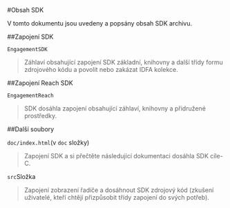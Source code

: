 <properties
    pageTitle="Azure Mobile zapojení iOS SDK obsahu"
    description="Nejnovější aktualizace a postupy pro iOS SDK pro zapojení Mobile Azure"
    services="mobile-engagement"
    documentationCenter="mobile"
    authors="MehrdadMzfr"
    manager="dwrede"
    editor="" />

<tags
    ms.service="mobile-engagement"
    ms.workload="mobile"
    ms.tgt_pltfrm="mobile-ios"
    ms.devlang="objective-c"
    ms.topic="article"
    ms.date="08/19/2016"
    ms.author="piyushjo" />

#<a name="sdk-content"></a>Obsah SDK

V tomto dokumentu jsou uvedeny a popsány obsah SDK archivu.

##<a name="engagement-sdk"></a>Zapojení SDK

`EngagementSDK`

> Záhlaví obsahující zapojení SDK základní, knihovny a další třídy formu zdrojového kódu a povolit nebo zakázat IDFA kolekce.

##<a name="engagement-reach-sdk"></a>Zapojení Reach SDK

`EngagementReach`

> SDK dosáhla zapojení obsahující záhlaví, knihovny a přidružené prostředky.

##<a name="additional-files"></a>Další soubory

`doc/index.html`(v `doc` složky)

> Zapojení SDK a si přečtěte následující dokumentaci dosáhla SDK cíle-C.

`src`Složka

> Zapojení zobrazení řadiče a dosáhnout SDK zdrojový kód (zkušení uživatelé, kteří chtějí přizpůsobit třídy zapojení do svých potřeb).
